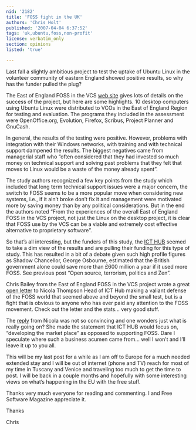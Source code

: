 ```yaml
---
nid: '2182'
title: 'FOSS fight in the UK'
authors: 'Chris Holt'
published: '2007-04-04 6:37:52'
tags: 'uk,ubuntu,foss,non-profit'
license: verbatim_only
section: opinions
listed: 'true'

---
```

Last fall a slightly ambitious project to test the uptake of Ubuntu Linux in the volunteer community of eastern England showed positive results, so why has the funder pulled the plug?

The East of England FOSS in the VCS [web site](http://foss.ciac.org.uk/rubrique6.html) gives lots of details on the success of the project, but here are some highlights. 10 desktop computers using Ubuntu Linux were distributed to VCOs in the East of England Region for testing and evaluation. The programs they included in the assessment were OpenOffice.org, Evolution, Firefox, Scribus, Project Planner and GnuCash.

In general, the results of the testing were positive. However, problems with integration with their Windows networks, with training and with technical support dampened the results. The biggest negatives came from managerial staff who “often considered that they had invested so much money on technical support and solving past problems that they felt that moves to Linux would be a waste of the money already spent”.

The study authors recognized a few key points from the study which included that long term technical support issues were a major concern, the switch to FOSS seems to be a more popular move when considering new systems, i.e., if it ain’t broke don’t fix it and management were motivated more by saving money than by any political considerations. But in the end the authors noted “From the experiences of the overall East of England FOSS in the VCS project, not just the Linux on the desktop project, it is clear that FOSS use by the VCS can be a viable and extremely cost effective alternative to proprietary software”. 

So that’s all interesting, but the funders of this study, the [ICT HUB](http://www.icthub.org.uk/about/) seemed to take a dim view of the results and are pulling their funding for this type of study. This has resulted in a bit of a debate given such high profile figures as Shadow Chancellor, George Osbourne, estimated that the British government alone could save more than £600 million a year if it used more FOSS. See previous post “Open source, terrorism, politics and Zen”. 

Chris Bailey from the East of England FOSS in the VCS project wrote a great [open letter](http://foss.ciac.org.uk/article46.html) to Nicola Thompson Head of ICT Hub making a valiant defense of the FOSS world that seemed above and beyond the small test, but is a fight that is obvious to anyone who has ever paid any attention to the FOSS movement. Check out the letter and the stats... very good stuff.

The [reply](http://foss.ciac.org.uk/article47.html) from Nicola was not so convincing and one wonders just what is really going on? She made the statement that ICT HUB would focus on, “developing the market place” as opposed to supporting FOSS. Dare I speculate where such a business acumen came from... well I won’t and I’ll leave it up to you all.

This will be my last post for a while as I am off to Europe for a much needed extended stay and I will be out of internet (phone and TV) reach for most of my time in Tuscany and Venice and traveling too much to get the time to post. I will be back in a couple months and hopefully with some interesting views on what’s happening in the EU with the free stuff.

Thanks very much everyone for reading and commenting. I and Free Software Magazine appreciate it.

Thanks

Chris

